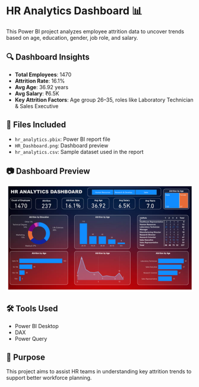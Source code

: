 # HR Analytics Dashboard 📊

This Power BI project analyzes employee attrition data to uncover trends based on age, education, gender, job role, and salary.

## 🔍 Dashboard Insights
- **Total Employees**: 1470
- **Attrition Rate**: 16.1%
- **Avg Age**: 36.92 years
- **Avg Salary**: ₹6.5K
- **Key Attrition Factors**: Age group 26–35, roles like Laboratory Technician & Sales Executive

## 📂 Files Included
- `hr_analytics.pbix`: Power BI report file
- `HR_Dashboard.png`: Dashboard preview
- `hr_analytics.csv`: Sample dataset used in the report

## 📷 Dashboard Preview
![Dashboard Preview](HR_Dashboard.png)

## 🛠️ Tools Used
- Power BI Desktop
- DAX
- Power Query

## 📌 Purpose
This project aims to assist HR teams in understanding key attrition trends to support better workforce planning.
